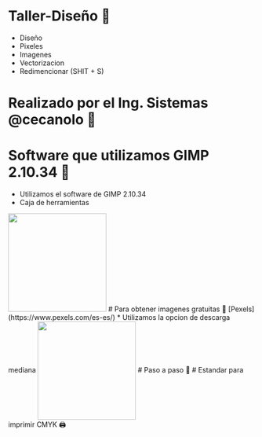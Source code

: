 # Taller-Diseño 🧠
* Diseño
* Pixeles
* Imagenes
* Vectorizacion
* Redimencionar (SHIT + S)
# Realizado por el Ing. Sistemas @cecanolo 🦾
# Software que utilizamos GIMP 2.10.34 🐺
  * Utilizamos el software de GIMP 2.10.34
  * Caja de herramientas
   <img  width="200" src="https://user-images.githubusercontent.com/96964513/276786476-d9add78e-cdbe-4c60-b351-52ffaeaa8866.png" />
# Para obtener imagenes gratuitas 🎨
  [Pexels](https://www.pexels.com/es-es/)
  * Utilizamos la opcion de descarga mediana
    <img align="center" width="200" src="https://user-images.githubusercontent.com/96964513/276787015-1421a707-b62a-4c4e-8205-8c7a4d14949d.png" />
# Paso a paso 👀
# Estandar para imprimir CMYK 🖨
